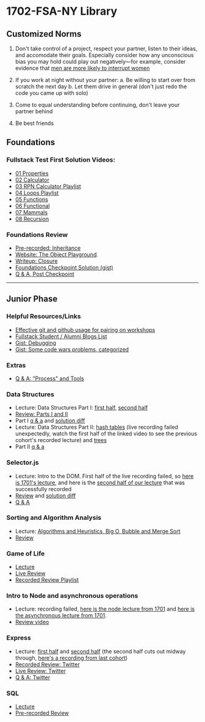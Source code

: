 # 1702-FSA-NY Library

## Customized Norms

1. Don't take control of a project, respect your partner, listen to their ideas, and accomodate their goals. Especially consider how any unconscious bias you may hold could play out negatively—for example, consider evidence that [men are more likely to interrupt women](http://www.slate.com/blogs/lexicon_valley/2014/07/23/study_men_interrupt_women_more_in_tech_workplaces_but_high_ranking_women.html)

2. If you work at night without your partner:
  a. Be willing to start over from scratch the next day
  b. Let them drive in general (don't just redo the code you came up with solo)

3. Come to equal understanding before continuing, don't leave your partner behind

4. Be best friends

## Foundations

### Fullstack Test First Solution Videos:

- [01 Properties](https://www.youtube.com/watch?v=YDoRg2topuA)
- [02 Calculator](https://www.youtube.com/watch?v=komtSeCkzCA)
- [03 RPN Calculator Playlist](https://www.youtube.com/playlist?list=PLx0iOsdUOUmnfk2sgE6qjfmAk6vbQVcNG)
- [04 Loops Playlist](https://www.youtube.com/watch?v=66bl0bvyH2M&list=PLx0iOsdUOUmmHlW6T7IPy8uyiSgZp9R-E)
- [05 Functions](https://www.youtube.com/watch?v=oAHIBcmFUsg)
- [06 Functional](https://www.youtube.com/watch?v=fbf7aLX9dx4)
- [07 Mammals](https://www.youtube.com/playlist?list=PLx0iOsdUOUmkJGuH7-4KJ6dToxFJzgVFh)
- [08 Recursion](https://www.youtube.com/playlist?list=PLx0iOsdUOUmmrCVtFYTSvFgytB34qWT8a)

### Foundations Review

- [Pre-recorded: Inheritance](https://www.youtube.com/watch?v=uMDqU_CiuN0)
- [Website: The Object Playground](http://www.objectplayground.com/).
- [Writeup: Closure](https://gist.github.com/glebec/6934d2217470a9ef2339f5c28a4b1aff)
- [Foundations Checkpoint Solution (gist)](https://gist.github.com/ScottDalessandro/a95f6c6cac4b8d735860d0a8e598e5bf)
- [Q & A, Post Checkpoint](https://youtu.be/9ZkFsxA_dyo)

---

## Junior Phase

### Helpful Resources/Links

- [Effective git and github usage for pairing on workshops](https://gist.github.com/omriBernstein/4fd2c21be8416d5e5a69aabc6fa94b82)
- [Fullstack Student / Alumni Blogs List](https://github.com/FullstackAcademy/student-blogs)
- [Gist: Debugging](https://gist.github.com/glebec/8a0d06e54a4b3f95a33392f948e97b6a)
- [Gist: Some code wars problems, categorized](https://gist.github.com/joedotjs/7614f84264bf20e49d39)

### Extras

- [Q & A: "Process" and Tools](https://youtu.be/-8K8IW0yMvE)

### Data Structures

- Lecture: Data Structures Part I: [first half](https://youtu.be/7bIAutD29BE), [second half](https://youtu.be/E9HEFxcALNM)
- [Review: Parts I and II](https://www.youtube.com/watch?v=96J_nObHWe0)
- Part I [q & a](https://youtu.be/JHtq5czijz0) and [solution diff](https://github.com/FullstackAcademy/1702-FSA-NY-Library/commit/9eba3065eb02014062cf30183248b61645f0b8c6)
- Lecture: Data Structures Part II: [hash tables](https://youtu.be/fJC6U27QoFc) (live recording failed unexpectedly, watch the first half of the linked video to see the previous cohort's recorded lecture) and [trees](https://youtu.be/RJmViXfxbmw)
- Part II [q & a](https://youtu.be/s-OJZqnVw9Q)

### Selector.js

- Lecture: Intro to the DOM. First half of the live recording failed, so [here is 1701's lecture](https://www.youtube.com/watch?v=iXPuFAmTaNQ&feature=youtu.be), and here is the [second half of our lecture](https://youtu.be/qRva5rB9Ms0) that was successfully recorded
- [Review](https://www.youtube.com/watch?v=WhVEZPsOP4I) and [solution diff](https://github.com/FullstackAcademy/1702-FSA-NY-Library/commit/e1634c901ee4ca0f3c4df1ea406d813a04e1c05d)
- [Q & A](https://youtu.be/lxNE6q92pko)


### Sorting and Algorithm Analysis

- Lecture: [Algorithms and Heuristics, Big O, Bubble and Merge Sort](https://youtu.be/wUCxp-O5TdQ)
- [Review](https://www.youtube.com/watch?v=Dz0NkaBp-FM)

### Game of Life

- [Lecture](https://youtu.be/BOG9YCzlXgw)
- [Live Review](https://youtu.be/avTdwHtJvnQ)
- [Recorded Review Playlist](https://www.youtube.com/playlist?list=PLx0iOsdUOUmkK8UEShdJy3RntLZjNXoj9)

### Intro to Node and asynchronous operations

- Lecture: recording failed, [here is the node lecture from 1701](https://www.youtube.com/watch?v=pdcNepwem1M) and [here is the asynchronous lecture from 1701](https://www.youtube.com/watch?v=FfF1nYeV9lo&feature=youtu.be). 
- [Review video](https://www.youtube.com/watch?v=v_lhkZ849jk)

### Express

- Lecture: [first half](https://youtu.be/0de-7-KIZLM) and [second half](https://youtu.be/hVeyu79wz0o) (the second half cuts out midway through, [here's a recording from last cohort]( https://youtu.be/SGQ5Qt9-ZOE))
- [Recorded Review: Twitter](https://youtu.be/0NvankAwgHU)
- [Live Review: Twitter](https://youtu.be/_66DUag9rl4)
- [Q & A: Twitter](https://youtu.be/vmdF6ITF7Nw)

### SQL

- [Lecture](https://youtu.be/jCw_oWG4awE)
- [Pre-recorded Review](https://www.youtube.com/watch?v=meRYC47giig)
